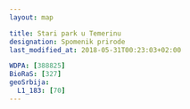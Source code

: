 ```yaml
---
layout: map

title: Stari park u Temerinu
designation: Spomenik prirode
last_modified_at: 2018-05-31T00:23:03+02:00

WDPA: [388825]
BioRaS: [327]
geoSrbija:
  L1_183: [70]
---
```

